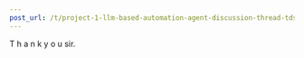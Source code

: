 ```yaml
---
post_url: /t/project-1-llm-based-automation-agent-discussion-thread-tds-jan-2025/164277/33
---
```

T h a n k y o u sir.